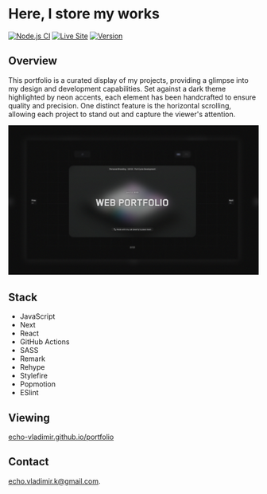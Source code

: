 # Here, I store my works

[![Node.js CI](https://github.com/echo-vladimir/portfolio/actions/workflows/build-and-deploy.yml/badge.svg?branch=main)](https://github.com/echo-vladimir/portfolio/actions/workflows/build-and-deploy.yml) [![Live Site](https://img.shields.io/badge/View-Live_site-blue.svg)](https://echo-vladimir.github.io/portfolio/) [![Version](https://img.shields.io/badge/version-1.0.0-blue.svg)](https://github.com/echo-vladimir/portfolio/releases/tag/v1.0.0) 

## Overview

This portfolio is a curated display of my projects, providing a glimpse into my design and development capabilities. Set against a dark theme highlighted by neon accents, each element has been handcrafted to ensure quality and precision. One distinct feature is the horizontal scrolling, allowing each project to stand out and capture the viewer's attention.

![Showcase](./public/media/portfolio/Portfolio.jpg)

## Stack

- JavaScript
- Next
- React
- GitHub Actions
- SASS
- Remark
- Rehype
- Stylefire
- Popmotion
- ESlint

## Viewing

[echo-vladimir.github.io/portfolio](https://echo-vladimir.github.io/portfolio/)

## Contact

echo.vladimir.k@gmail.com.
